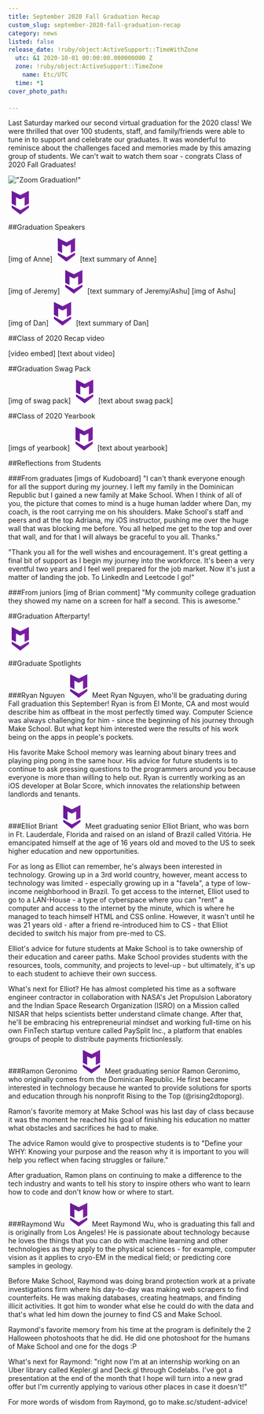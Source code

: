 ```yaml
---
title: September 2020 Fall Graduation Recap
custom_slug: september-2020-fall-graduation-recap
category: news
listed: false
release_date: !ruby/object:ActiveSupport::TimeWithZone
  utc: &1 2020-10-01 00:00:00.000000000 Z
  zone: !ruby/object:ActiveSupport::TimeZone
    name: Etc/UTC
  time: *1
cover_photo_path: 

---
```

Last Saturday marked our second virtual graduation for the 2020 class! We were thrilled that over 100 students, staff, and family/friends were able to tune in to support and celebrate our graduates. It was wonderful to reminisce about the challenges faced and memories made by this amazing group of students. We can't wait to watch them soar - congrats Class of 2020 Fall Graduates!

!["Zoom Graduation!"](https://res.cloudinary.com/makeschool/image/upload/v1601592782/Blog/Sept_2020_Grad_Group_1.png "Zoom Graduation!")

![alt text](https://github.com/adam-p/markdown-here/raw/master/src/common/images/icon48.png "Logo Title Text 1")

##Graduation Speakers

[img of Anne]
![alt text](https://github.com/adam-p/markdown-here/raw/master/src/common/images/icon48.png "Logo Title Text 1")
[text summary of Anne]

[img of Jeremy]
![alt text](https://github.com/adam-p/markdown-here/raw/master/src/common/images/icon48.png "Logo Title Text 1")
[text summary of Jeremy/Ashu]
[img of Ashu]

[img of Dan]
![alt text](https://github.com/adam-p/markdown-here/raw/master/src/common/images/icon48.png "Logo Title Text 1")
[text summary of Dan]

##Class of 2020 Recap video

[video embed]
[text about video]

##Graduation Swag Pack

[img of swag pack]
![alt text](https://github.com/adam-p/markdown-here/raw/master/src/common/images/icon48.png "Logo Title Text 1")
[text about swag pack]

##Class of 2020 Yearbook

[imgs of yearbook]
![alt text](https://github.com/adam-p/markdown-here/raw/master/src/common/images/icon48.png "Logo Title Text 1")
[text about yearbook]

##Reflections from Students

###From graduates
[imgs of Kudoboard]
"I can't thank everyone enough for all the support during my journey. I left my family in the Dominican Republic but I gained a new family at Make School. When I think of all of you, the picture that comes to mind is a huge human ladder where Dan, my coach, is the root carrying me on his shoulders. Make School's staff and peers and at the top Adriana, my iOS instructor, pushing me over the huge wall that was blocking me before. You all helped me get to the top and over that wall, and for that I will always be graceful to you all.
Thanks."

"Thank you all for the well wishes and encouragement. It's great getting a final bit of support as I begin my journey into the workforce. It's been a very eventful two years and I feel well prepared for the job market. Now it's just a matter of landing the job. To LinkedIn and Leetcode I go!"

###From juniors
[img of Brian comment]
"My community college graduation they showed my name on a screen for half a second. This is awesome."

##Graduation Afterparty!

![alt text](https://github.com/adam-p/markdown-here/raw/master/src/common/images/icon48.png "Logo Title Text 1")


##Graduate Spotlights

###Ryan Nguyen
![alt text](https://github.com/adam-p/markdown-here/raw/master/src/common/images/icon48.png "Logo Title Text 1")
Meet Ryan Nguyen, who'll be graduating during Fall graduation this September! Ryan is from El Monte, CA and most would describe him as offbeat in the most perfectly timed way. Computer Science was always challenging for him - since the beginning of his journey through Make School. But what kept him interested were the results of his work being on the apps in people's pockets.⁠

His favorite Make School memory was learning about binary trees and playing ping pong in the same hour. His advice for future students is to continue to ask pressing questions to the programmers around you because everyone is more than willing to help out. Ryan is currently working as an iOS developer at Bolar Score, which innovates the relationship between landlords and tenants.⁠

###Elliot Briant
![alt text](https://github.com/adam-p/markdown-here/raw/master/src/common/images/icon48.png "Logo Title Text 1")
Meet graduating senior Elliot Briant, who was born in Ft. Lauderdale, Florida and raised on an island of Brazil called Vitória. He emancipated himself at the age of 16 years old and moved to the US to seek higher education and new opportunities.⁠⠀

For as long as Elliot can remember, he's always been interested in technology. Growing up in a 3rd world country, however, meant access to technology was limited - especially growing up in a "favela", a type of low-income neighborhood in Brazil. To get access to the internet, Elliot used to go to a LAN-House - a type of cyberspace where you can "rent" a computer and access to the internet by the minute, which is where he managed to teach himself HTML and CSS online. However, it wasn't until he was 21 years old - after a friend re-introduced him to CS - that Elliot decided to switch his major from pre-med to CS.⁠⠀

Elliot's advice for future students at Make School is to take ownership of their education and career paths. Make School provides students with the resources, tools, community, and projects to level-up - but ultimately, it's up to each student to achieve their own success.⁠⠀

What's next for Elliot? He has almost completed his time as a software engineer contractor in collaboration with NASA's Jet Propulsion Laboratory and the Indian Space Research Organization (ISRO) on a Mission called NISAR that helps scientists better understand climate change. After that, he'll be embracing his entrepreneurial mindset and working full-time on his own FinTech startup venture called PaySplit Inc., a platform that enables groups of people to distribute payments frictionlessly.⁠

###Ramon Geronimo
![alt text](https://github.com/adam-p/markdown-here/raw/master/src/common/images/icon48.png "Logo Title Text 1")
Meet graduating senior Ramon Geronimo, who originally comes from the Dominican Republic. He first became interested in technology because he wanted to provide solutions for sports and education through his nonprofit Rising to the Top (@rising2dtoporg).⁠

Ramon's favorite memory at Make School was his last day of class because it was the moment he reached his goal of finishing his education no matter what obstacles and sacrifices he had to make.⁠

The advice Ramon would give to prospective students is to "Define your WHY: Knowing your purpose and the reason why it is important to you will help you reflect when facing struggles or failure."⁠

After graduation, Ramon plans on continuing to make a difference to the tech industry and wants to tell his story to inspire others who want to learn how to code and don't know how or where to start.⁠

###Raymond Wu
![alt text](https://github.com/adam-p/markdown-here/raw/master/src/common/images/icon48.png "Logo Title Text 1")
Meet Raymond Wu, who is graduating this fall and is originally from Los Angeles! He is passionate about technology because he loves the things that you can do with machine learning and other technologies as they apply to the physical sciences - for example, computer vision as it applies to cryo-EM in the medical field; or predicting core samples in geology.⁠

Before Make School, Raymond was doing brand protection work at a private investigations firm where his day-to-day was making web scrapers to find counterfeits. He was making databases, creating heatmaps, and finding illicit activities. It got him to wonder what else he could do with the data and that's what led him down the journey to find CS and Make School.

Raymond's favorite memory from his time at the program is definitely the 2 Halloween photoshoots that he did. He did one photoshoot for the humans of Make School and one for the dogs :P⁠

What's next for Raymond: "right now I'm at an internship working on an Uber library called Kepler.gl and Deck.gl through Codelabs. I've got a presentation at the end of the month that I hope will turn into a new grad offer but I'm currently applying to various other places in case it doesn't!"⁠

For more words of wisdom from Raymond, go to make.sc/student-advice!
